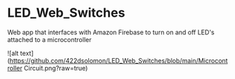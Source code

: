 # LED_Web_Switches
Web app that interfaces with Amazon Firebase to turn on and off LED's attached to a microcontroller

![alt text](https://github.com/422dsolomon/LED_Web_Switches/blob/main/Microcontroller Circuit.png?raw=true)
